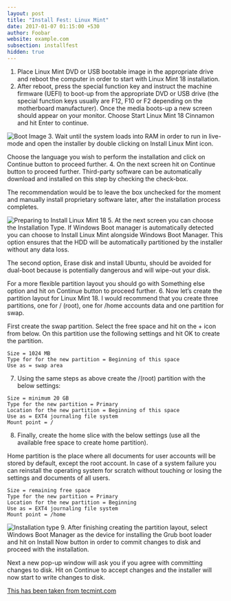 ```yaml
---
layout: post
title: "Install Fest: Linux Mint"
date: 2017-01-07 01:15:00 +530
author: Foobar
website: example.com
subsection: installfest
hidden: true
---
```


1. Place Linux Mint DVD or USB bootable image in the appropriate drive and reboot the computer in order to start with Linux Mint 18 installation.
2. After reboot, press the special function key and instruct the machine firmware (UEFI) to boot-up from the appropriate DVD or USB drive (the special function keys usually are F12, F10 or F2 depending on the motherboard manufacturer).
Once the media boots-up a new screen should appear on your monitor. Choose Start Linux Mint 18 Cinnamon and hit Enter to continue.

![Boot Image](http://www.tecmint.com/wp-content/uploads/2016/07/Select-Start-Linux-Mint-Cinnamon-Install.png)
3. Wait until the system loads into RAM in order to run in live-mode and open the installer by double clicking on Install Linux Mint icon.

Choose the language you wish to perform the installation and click on Continue button to proceed further.
4. On the next screen hit on Continue button to proceed further. Third-party software can be automatically download and installed on this step by checking the check-box.

The recommendation would be to leave the box unchecked for the moment and manually install proprietary software later, after the installation process completes.

![Preparing to Install Linux Mint 18](http://www.tecmint.com/wp-content/uploads/2016/07/Preparing-to-Install-Linux-Mint-18.png)
5. At the next screen you can choose the Installation Type. If Windows Boot manager is automatically detected you can choose to Install Linux Mint alongside Windows Boot Manager. This option ensures that the HDD will be automatically partitioned by the installer without any data loss.

The second option, Erase disk and install Ubuntu, should be avoided for dual-boot because is potentially dangerous and will wipe-out your disk.

For a more flexible partition layout you should go with Something else option and hit on Continue button to proceed further.
6. Now let’s create the partition layout for Linux Mint 18. I would recommend that you create three partitions, one for / (root), one for /home accounts data and one partition for swap.

First create the swap partition. Select the free space and hit on the + icon from below. On this partition use the following settings and hit OK to create the partition.
```
Size = 1024 MB
Type for for the new partition = Beginning of this space
Use as = swap area
```  
7. Using the same steps as above create the /(root) partition with the below settings:

```
Size = minimum 20 GB
Type for the new partition = Primary
Location for the new partition = Beginning of this space
Use as = EXT4 journaling file system
Mount point = /
```

8. Finally, create the home slice with the below settings (use all the available free space to create home partition).

Home partition is the place where all documents for user accounts will be stored by default, except the root account. In case of a system failure you can reinstall the operating system for scratch without touching or losing the settings and documents of all users.
```
Size = remaining free space
Type for the new partition = Primary
Location for the new partition = Beginning 
Use as = EXT4 journaling file system
Mount point = /home
```
![Installation type](http://www.tecmint.com/wp-content/uploads/2016/07/Create-Home-Partition.png)
9. After finishing creating the partition layout, select Windows Boot Manager as the device for installing the Grub boot loader and hit on Install Now button in order to commit changes to disk and proceed with the installation.

Next a new pop-up window will ask you if you agree with committing changes to disk. Hit on Continue to accept changes and the installer will now start to write changes to disk.

[This has been taken from tecmint.com](https://http://www.tecmint.com/install-linux-mint-18-alongside-windows-10-or-8-in-dual-boot-uefi-mode/)
